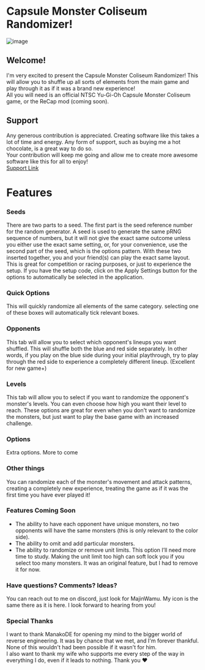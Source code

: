 # Capsule Monster Coliseum Randomizer!
![image](https://github.com/user-attachments/assets/ddb9b458-3fe2-4c2c-8ffb-2117b4285d0d)

## Welcome!
I'm very excited to present the Capsule Monster Coliseum Randomizer! This will allow you to shuffle up all sorts of elements from the main game and play through it as if it was a brand new experience!  
All you will need is an official NTSC Yu-Gi-Oh Capsule Monster Coliseum game, or the ReCap mod (coming soon).

## Support
Any generous contribution is appreciated. Creating software like this takes a lot of time and energy. Any form of support, such as buying me a hot chocolate, is a great way to do so.  
Your contribution will keep me going and allow me to create more awesome software like this for all to enjoy!  
[Support Link](buymeacoffee.com/majinwamu)

# Features
### Seeds
There are two parts to a seed. The first part is the seed reference number for the random generator. A seed is used to generate the same pRNG sequence of numbers, but it will not give the exact same outcome unless you either use the exact same setting, or, for your convenience, use the second part of the seed, which is the options pattern. With these two inserted together, you and your friend(s) can play the exact same layout. This is great for competition or racing purposes, or just to experience the setup. If you have the setup code, click on the Apply Settings button for the options to automatically be selected in the application.

### Quick Options
This will quickly randomize all elements of the same category. selecting one of these boxes will automatically tick relevant boxes.

### Opponents
This tab will allow you to select which opponent's lineups you want shuffled. This will shuffle both the blue and red side separately. In other words, if you play on the blue side during your initial playthrough, try to play through the red side to experience a completely different lineup. (Excellent for new game+)

### Levels
This tab will allow you to select if you want to randomize the opponent's monster's levels. You can even choose how high you want their level to reach. These options are great for even when you don't want to randomize the monsters, but just want to play the base game with an increased challenge.

### Options
Extra options. More to come

### Other things
You can randomize each of the monster's movement and attack patterns, creating a completely new experience, treating the game as if it was the first time you have ever played it!

### Features Coming Soon
* The ability to have each opponent have unique monsters, no two opponents will have the same monsters (this is only relevant to the color side).
* The ability to omit and add particular monsters.
* The ability to randomize or remove unit limits. This option I’ll need more time to study. Making the unit limit too high can soft lock you if you select too many monsters. It was an original feature, but I had to remove it for now.

### Have questions? Comments? Ideas?
You can reach out to me on discord, just look for MajinWamu. My icon is the same there as it is here. I look forward to hearing from you!

### Special Thanks
I want to thank ManakoDE for opening my mind to the bigger world of reverse engineering. It was by chance that we met, and I'm forever thankful. None of this wouldn't had been possible if it wasn't for him.  
I also want to thank my wife who supports me every step of the way in everything I do, even if it leads to nothing. Thank you ♥
